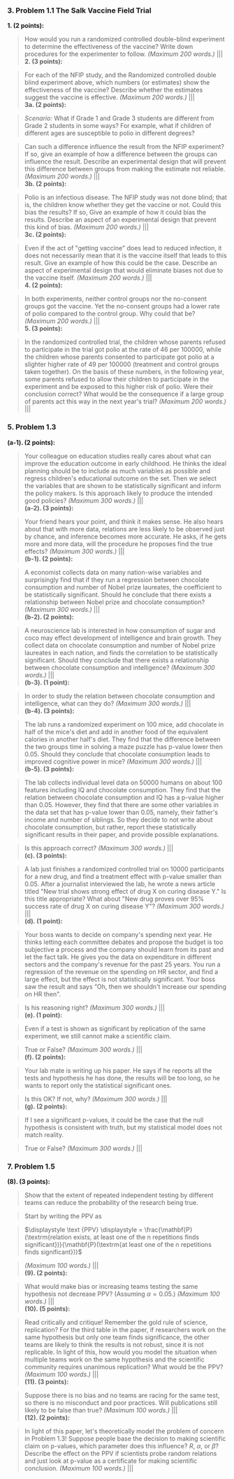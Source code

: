 ### 3. Problem 1.1 The Salk Vaccine Field Trial

**1. (2 points):**

>How would you run a randomized controlled double-blind experiment to determine the effectiveness of the vaccine? Write down procedures for the experimenter to follow. *(Maximum 200 words.)*
|||  
**2. (3 points):**

>For each of the NFIP study, and the Randomized controlled double blind experiment above, which numbers (or estimates) show the effectiveness of the vaccine? Describe whether the estimates suggest the vaccine is effective. *(Maximum 200 words.)*
|||  
**3a. (2 points):**

>*Scenario:* What if Grade 1 and Grade 3 students are different from Grade 2 students in some ways? For example, what if children of different ages are susceptible to polio in different degrees?

> Can such a difference influence the result from the NFIP experiment? If so, give an example of how a difference between the groups can influence the result. Describe an experimental design that will prevent this difference between groups from making the estimate not reliable. *(Maximum 200 words.)*
|||  
**3b. (2 points):**

>Polio is an infectious disease. The NFIP study was not done blind; that is, the children know whether they get the vaccine or not. Could this bias the results? If so, Give an example of how it could bias the results. Describe an aspect of an experimental design that prevent this kind of bias. *(Maximum 200 words.)*
|||  
**3c. (2 points):**

>Even if the act of "getting vaccine" does lead to reduced infection, it does not necessarily mean that it is the vaccine itself that leads to this result. Give an example of how this could be the case. Describe an aspect of experimental design that would eliminate biases not due to the vaccine itself. *(Maximum 200 words.)*
|||  
**4. (2 points):**

>In both experiments, neither control groups nor the no-consent groups got the vaccine. Yet the no-consent groups had a lower rate of polio compared to the control group. Why could that be? *(Maximum 200 words.)*
|||  
**5. (3 points):**

>In the randomized controlled trial, the children whose parents refused to participate in the trial got polio at the rate of 46 per 100000, while the children whose parents consented to participate got polio at a slighter higher rate of 49 per 100000 (treatment and control groups taken together). On the basis of these numbers, in the following year, some parents refused to allow their children to participate in the experiment and be exposed to this higher risk of polio. Were their conclusion correct? What would be the consequence if a large group of parents act this way in the next year's trial? *(Maximum 200 words.)*
|||  
### 5. Problem 1.3

**(a-1). (2 points):**

>Your colleague on education studies really cares about what can improve the education outcome in early childhood. He thinks the ideal planning should be to include as much variables as possible and regress children's educational outcome on the set. Then we select the variables that are shown to be statistically significant and inform the policy makers. Is this approach likely to produce the intended good policies? *(Maximum 300 words.)*
|||  
**(a-2). (3 points):**

>Your friend hears your point, and think it makes sense. He also hears about that with more data, relations are less likely to be observed just by chance, and inference becomes more accurate. He asks, if he gets more and more data, will the procedure he proposes find the true effects? *(Maximum 300 words.)*
|||  
**(b-1). (2 points):**

>A economist collects data on many nation-wise variables and surprisingly find that if they run a regression between chocolate consumption and number of Nobel prize laureates, the coefficient to be statistically significant. Should he conclude that there exists a relationship between Nobel prize and chocolate consumption? *(Maximum 300 words.)*
|||  
**(b-2). (2 points):**

>A neuroscience lab is interested in how consumption of sugar and coco may effect development of intelligence and brain growth. They collect data on chocolate consumption and number of Nobel prize laureates in each nation, and finds the correlation to be statistically significant. Should they conclude that there exists a relationship between chocolate consumption and intelligence? *(Maximum 300 words.)*
|||  
**(b-3). (1 point):**

>In order to study the relation between chocolate consumption and intelligence, what can they do? *(Maximum 300 words.)*
|||  
**(b-4). (3 points):**

>The lab runs a randomized experiment on 100 mice, add chocolate in half of the mice's diet and add in another food of the equivalent calories in another half's diet. They find that the difference between the two groups time in solving a maze puzzle has p-value lower then 0.05. Should they conclude that chocolate consumption leads to improved cognitive power in mice? *(Maximum 300 words.)*
|||  
**(b-5). (3 points):**

>The lab collects individual level data on 50000 humans on about 100 features including IQ and chocolate consumption. They find that the relation between chocolate consumption and IQ has a p-value higher than 0.05. However, they find that there are some other variables in the data set that has p-value lower than 0.05, namely, their father's income and number of siblings. So they decide to not write about chocolate consumption, but rather, report these statistically significant results in their paper, and provide possible explanations.

>Is this approach correct? *(Maximum 300 words.)*
|||  
**(c). (3 points):**

>A lab just finishes a randomized controlled trial on 10000 participants for a new drug, and find a treatment effect with p-value smaller than 0.05. After a journalist interviewed the lab, he wrote a news article titled "New trial shows strong effect of drug X on curing disease Y." Is this title appropriate? What about "New drug proves over 95% success rate of drug X on curing disease Y"? *(Maximum 300 words.)*
|||  
**(d). (1 point):**

>Your boss wants to decide on company's spending next year. He thinks letting each committee debates and propose the budget is too subjective a process and the company should learn from its past and let the fact talk. He gives you the data on expenditure in different sectors and the company's revenue for the past 25 years. You run a regression of the revenue on the spending on HR sector, and find a large effect, but the effect is not statistically significant. Your boss saw the result and says “Oh, then we shouldn't increase our spending on HR then".

>Is his reasoning right? *(Maximum 300 words.)*
|||  
**(e). (1 point):**

>Even if a test is shown as significant by replication of the same experiment, we still cannot make a scientific claim.

>True or False? *(Maximum 300 words.)*
|||  
**(f). (2 points):**

>Your lab mate is writing up his paper. He says if he reports all the tests and hypothesis he has done, the results will be too long, so he wants to report only the statistical significant ones.

>Is this OK? If not, why? *(Maximum 300 words.)*
|||  
**(g). (2 points):**

>If I see a significant p-values, it could be the case that the null hypothesis is consistent with truth, but my statistical model does not match reality.

>True or False? *(Maximum 300 words.)*
|||  
### 7. Problem 1.5

**(8). (3 points):**

>Show that the extent of repeated independent testing by different teams can reduce the probability of the research being true.

>Start by writing the PPV as  

> $\displaystyle  \text {PPV} \displaystyle = \frac{\mathbf{P}(\textrm{relation exists, at least one of the n repetitions finds significant})}{\mathbf{P}(\textrm{at least one of the n repetitions finds significant})}$  

> *(Maximum 100 words.)*
|||  
**(9). (2 points):**

>What would make bias or increasing teams testing the same hypothesis not decrease PPV? (Assuming  $\alpha=0.05$.) *(Maximum 100 words.)*
|||  
**(10). (5 points):**

>Read critically and critique! Remember the gold rule of science, replication? For the third table in the paper, if researchers work on the same hypothesis but only one team finds significance, the other teams are likely to think the results is not robust, since it is not replicable. In light of this, how would you model the situation when multiple teams work on the same hypothesis and the scientific community requires unanimous replication? What would be the PPV? *(Maximum 100 words.)*
|||  
**(11). (3 points):**

>Suppose there is no bias and no teams are racing for the same test, so there is no misconduct and poor practices. Will publications still likely to be false than true? *(Maximum 100 words.)*
|||  
**(12). (2 points):**

>In light of this paper, let's theoretically model the problem of concern in Problem 1.3! Suppose people base the decision to making scientific claim on p-values, which parameter does this influence?  $R$, $\alpha$, or $\beta$? Describe the effect on the PPV if scientists probe random relations and just look at p-value as a certificate for making scientific conclusion. *(Maximum 100 words.)*
|||  
